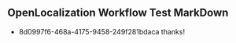 ## OpenLocalization Workflow Test MarkDown
* 8d0997f6-468a-4175-9458-249f281bdaca thanks!

<!--HONumber=Aug16_HO4-->


